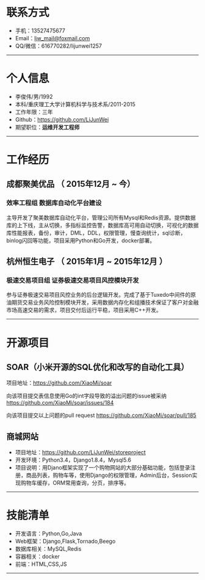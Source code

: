 # 联系方式
                         
- 手机：13527475677
- Email：ljw_mail@foxmail.com
- QQ/微信：616770282/lijunwei1257

---

# 个人信息

 - 李俊伟/男/1992 
 - 本科/重庆理工大学计算机科学与技术系/2011-2015
 - 工作年限：三年
 - Github：https://github.com/LiJunWei 
 - 期望职位：**运维开发工程师**

---

# 工作经历

## 成都聚美优品 （ 2015年12月 ~ 今）

### 效率工程组 数据库自动化平台建设
主导开发了聚美数据库自动化平台，管理公司所有Mysql和Redis资源。提供数据库的上下线，主从切换，多指标监控告警，数据库高可用自动切换，可视化的数据库性能报表，备份，审计，DML，DDL，权限管理，慢查询统计，sql诊断，binlog闪回等功能，项目采用Python和Go开发，docker部署。

## 杭州恒生电子 （ 2015年1月 ~ 2015年12月 ）

### 极速交易项目组 证券极速交易项目风控模块开发
参与证券极速交易项目风控业务的后台逻辑开发。完成了基于Tuxedo中间件的原油期货交易业务风险控制模块开发，采用数据内存化和组播技术保证了客户对金融市场高速交易的需求，项目交付后运行平稳，项目采用C++开发。

---

# 开源项目

## SOAR（小米开源的SQL优化和改写的自动化工具）
项目地址：https://github.com/XiaoMi/soar

向该项目提交表信息使用Go的int字段导致的溢出问题的issue被采纳
https://github.com/XiaoMi/soar/issues/184

向该项目提交以上问题的pull request
https://github.com/XiaoMi/soar/pull/185

## 商城网站

 - 项目地址：https://github.com/LiJunWei/storeproject
 - 开发环境：Python3.4，Django1.8.4，Mysql5.6
 - 项目说明：用Djano框架实现了一个购物网站的大部分基础功能，包括登录注册，商品列表，购物车等，使用Django的权限管理，Admin后台，Session实现购物车缓存，ORM常用查询，分页，排序等。

---

# 技能清单

- 开发语言：Python,Go,Java
- Web框架：Django,Flask,Tornado,Beego
- 数据库相关：MySQL,Redis
- 容器相关：docker
- 前端：HTML,CSS,JS

---
